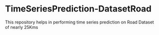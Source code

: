 # TimeSeriesPrediction-DatasetRoad
This repository helps in performing time series prediction on Road Dataset of nearly 25Kms
